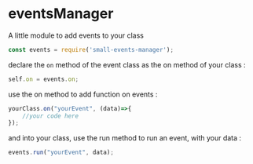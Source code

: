 # eventsManager
A little module to add events to your class

```js
const events = require('small-events-manager');
```

declare the `on` method of the event class as the on method of your class :
```js
self.on = events.on;
```

use the on method to add function on events :
```js
yourClass.on("yourEvent", (data)=>{
	//your code here
});
```

and into your class, use the run method to run an event, with your data :
```js
events.run("yourEvent", data);
```
